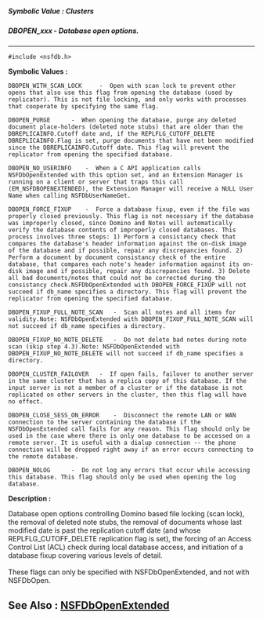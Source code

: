 ##### Symbolic Value : Clusters
##### DBOPEN_xxx - Database open options.
---
```
#include <nsfdb.h>
```

**Symbolic Values :**

	DBOPEN_WITH_SCAN_LOCK	  -  Open with scan lock to prevent other opens that also use this flag from opening the database (used by replicator). This is not file locking, and only works with processes that cooperate by specifying the same flag.

	DBOPEN_PURGE	  -  When opening the database, purge any deleted document place-holders (deleted note stubs) that are older than the DBREPLICAINFO.Cutoff date and, if the REPLFLG_CUTOFF_DELETE DBREPLICAINFO.Flag is set, purge documents that have not been modified since the DBREPLICAINFO.Cutoff date. This flag will prevent the replicator from opening the specified database.

	DBOPEN_NO_USERINFO	  -  When a C API application calls NSFDbOpenExtended with this option set, and an Extension Manager is running on a client or server that traps this call (EM_NSFDBOPENEXTENDED), the Extension Manager will receive a NULL User Name when calling NSFDbUserNameGet.

	DBOPEN_FORCE_FIXUP	  -  Force a database fixup, even if the file was properly closed previously. This flag is not necessary if the database was improperly closed, since Domino and Notes will automatically verify the database contents of improperly closed databases. This process involves three steps: 1) Perform a consistancy check that compares the database's header information against the on-disk image of the database and if possible, repair any discrepancies found. 2) Perform a document by document consistancy check of the entire database, that compares each note's header information against its on-disk image and if possible, repair any discrepancies found. 3) Delete all bad documents/notes that could not be corrected during the consistancy check.NSFDbOpenExtended with DBOPEN_FORCE_FIXUP will not succeed if db_name specifies a directory. This flag will prevent the replicator from opening the specified database.

	DBOPEN_FIXUP_FULL_NOTE_SCAN	  -  Scan all notes and all items for validity.Note: NSFDbOpenExtended with DBOPEN_FIXUP_FULL_NOTE_SCAN will not succeed if db_name specifies a directory.

	DBOPEN_FIXUP_NO_NOTE_DELETE	  -  Do not delete bad notes during note scan (skip step 4.3).Note: NSFDbOpenExtended with DBOPEN_FIXUP_NO_NOTE_DELETE will not succeed if db_name specifies a directory.

	DBOPEN_CLUSTER_FAILOVER	  -  If open fails, failover to another server in the same cluster that has a replica copy of this database. If the input server is not a member of a cluster or if the database is not replicated on other servers in the cluster, then this flag will have no effect.

	DBOPEN_CLOSE_SESS_ON_ERROR	  -  Disconnect the remote LAN or WAN connection to the server containing the database if the NSFDbOpenExtended call fails for any reason. This flag should only be used in the case where there is only one database to be accessed on a remote server. It is useful with a dialup connection -- the phone connection will be dropped right away if an error occurs connecting to the remote database.

	DBOPEN_NOLOG	  -  Do not log any errors that occur while accessing this database. This flag should only be used when opening the log database.


**Description :**

Database open options controlling Domino based file locking (scan lock), the removal of deleted note stubs, the removal of documents whose last modified date is past the replication cutoff date (and whose REPLFLG_CUTOFF_DELETE replication flag is set), the forcing of an Access Control List (ACL) check during local database access, and initiation of a database fixup covering various levels of detail.<br>
<br>
These flags can only be specified with NSFDbOpenExtended, and not with NSFDbOpen.


**See Also :**
[NSFDbOpenExtended](/domino-c-api-docs/reference/Func/NSFDbOpenExtended)
---
